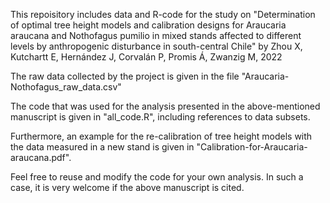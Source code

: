 This repoisitory includes data and R-code for the study on "Determination of optimal tree height models and calibration designs for Araucaria araucana and Nothofagus pumilio in mixed stands affected to different levels by anthropogenic disturbance in south-central Chile" by Zhou X, Kutchartt E, Hernández J, Corvalán P, Promis Á, Zwanzig M, 2022

The raw data collected by the project is given in the file "Araucaria-Nothofagus_raw_data.csv"

The code that was used for the analysis presented in the above-mentioned manuscript is given in "all_code.R", including references to data subsets.

Furthermore, an example for the re-calibration of tree height models with the data measured in a new stand is given in "Calibration-for-Araucaria-araucana.pdf".

Feel free to reuse and modify the code for your own analysis. In such a case, it is very welcome if the above manuscript is cited.

